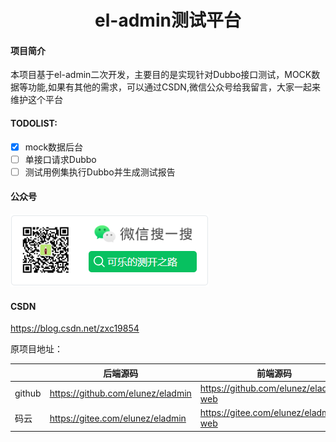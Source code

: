 <h1 style="text-align: center">el-admin测试平台</h1>
<div style="text-align: center">

</div>

#### 项目简介

本项目基于el-admin二次开发，主要目的是实现针对Dubbo接口测试，MOCK数据等功能,如果有其他的需求，可以通过CSDN,微信公众号给我留言，大家一起来维护这个平台
#### TODOLIST:
- [x] mock数据后台
- [ ] 单接口请求Dubbo
- [ ] 测试用例集执行Dubbo并生成测试报告

#### 公众号
![wechat](sql/wx.png)
#### CSDN
https://blog.csdn.net/zxc19854


原项目地址：

|     |   后端源码  |   前端源码  |
|---  |--- | --- |
|  github   |  https://github.com/elunez/eladmin   |  https://github.com/elunez/eladmin-web   |
|  码云   |  https://gitee.com/elunez/eladmin   |  https://gitee.com/elunez/eladmin-web   |

